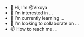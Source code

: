 - 👋 Hi, I’m @Vixoya
- 👀 I’m interested in ...
- 🌱 I’m currently learning ...
- 💞️ I’m looking to collaborate on ...
- 📫 How to reach me ...

<!---
Vixoya/Vixoya is a ✨ special ✨ repository because its `README.md` (this file) appears on your GitHub profile.
You can click the Preview link to take a look at your changes.
--->
